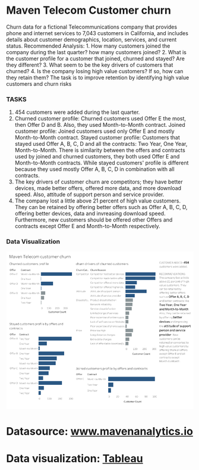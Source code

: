 # Maven Telecom Customer churn
Churn data for a fictional Telecommunications company that provides phone and internet services to 7,043 customers in California, and includes details about customer demographics, location, services, and current status.
Recommended Analysis: 1. How many customers joined the company during the last quarter? how many customers joined? 2. What is the customer profile for a customer that joined, churned and stayed? Are they different? 3. What seem to be the key drivers of customers that churned? 4. Is the company losing high value customers? If so, how can they retain them? The task is to improve retention by identifying high value customers and churn risks

### TASKS
1. 454 customers were added during the last quarter.
2. Churned customer profile: Churned customers used Offer E the most, then Offer D and B. Also, they used Month-to-Month contract.
   Joined customer profile: Joined customers used only Offer E and mostly Month-to-Month contract.
   Stayed customer profile: Customers that stayed used Offer A, B, C, D and all the contracts: Two Year, One Year, Month-to-Month.
   There is similarity between the offers and contracts used by joined and churned customers, they both used Offer E and Month-to-Month contracts.
   While stayed customers' profile is different because they used mostly Offer A, B, C, D in combination with all contracts.
3. The key drivers of customer churn are competitors; they have better devices, made better offers, offered
   more data, and more download speed. Also, attitude of support person and service provider.
4. The company lost a little above 21 percent of high value customers. They can be retained by offering better offers such as Offer A, B, C, D,
   offering better devices, data and invreasing download speed. Furthermore, new customers should be offered other Offers and contracts except Offer E
   and Month-to-Month respectively.

### Data Visualization
![Maven Telecom customer Churn](https://github.com/Bhikey1/Maven-Telecom-Customer-churn/blob/main/Maven%20Telecom%20Churn%20(1).png)

# Datasource: www.mavenanalytics.io
# Data visualization: [Tableau](https://public.tableau.com/app/profile/morakinyo.oluwabukunmi/viz/MavenTelecomCustomerChurn/MavenTelecomChurn?publish=yes)
